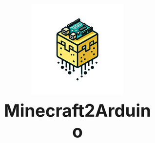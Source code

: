 <p align="center">
  <img src="doc/m2a_logo.png" width="300" height="300" />
</p>

<p align="center">
  <span style="font-size: 4em; font-weight: bold;">Minecraft2Arduino</span>
</p>
